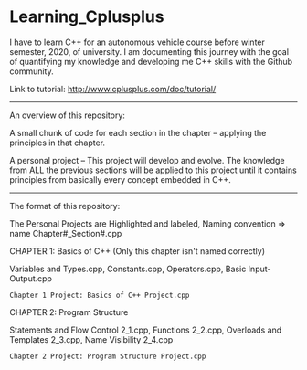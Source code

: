 # Learning_Cplusplus

I have to learn C++ for an autonomous vehicle course before winter semester, 2020, of university. I am documenting this journey with the goal of quantifying my knowledge and developing me C++ skills with the Github community.

Link to tutorial: http://www.cplusplus.com/doc/tutorial/

------------------------------------------------------------------------------------------------------------------------------------------

An overview of this repository:

A small chunk of code for each section in the chapter – applying the principles in that chapter.

A personal project – This project will develop and evolve. The knowledge from ALL the previous sections will be applied to this project until it contains principles from basically every concept embedded in C++.

------------------------------------------------------------------------------------------------------------------------------------------

The format of this repository:

  The Personal Projects are Highlighted and labeled,
  Naming convention => name Chapter#_Section#.cpp
  
CHAPTER 1: Basics of C++ (Only this chapter isn't named correctly)

  Variables and Types.cpp, Constants.cpp, Operators.cpp, Basic Input-Output.cpp
  
    Chapter 1 Project: Basics of C++ Project.cpp

CHAPTER 2: Program Structure
  
   Statements and Flow Control 2_1.cpp, Functions 2_2.cpp, Overloads and Templates 2_3.cpp, Name Visibility 2_4.cpp
   
    Chapter 2 Project: Program Structure Project.cpp
   
